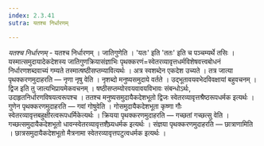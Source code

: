 ```yaml
---
index: 2.3.41
sutra: यतश्च निर्धारणम्

---
```

_यतश्च निर्धारणम्_ - यतश्च निर्धारणम् । जातिगुणेति । 'यतः' इति 'ततः' इति च पञ्चम्यर्थे तसिः । यस्मात्समुदायादेकदेशस्य जातिगुणक्रियासंज्ञाभिः पृथक्करणं=स्वेतरव्यावृत्तधर्मविशेषवत्त्वबोधनं निर्धारणशब्दवाच्यं गम्यते तस्मात्षष्ठीसप्तम्यावित्यर्थः । अत्र स्वशब्देन एकदेश उच्यते । तत्र जात्या पृथक्करणमुदाहरति — नृणा नृषु वेति । नृशब्दो मनुष्यसमुदाये वर्तते । उद्भूतावयवभेदविवक्षायां बहुवचनम् । द्विज इति तु जात्यभिप्रायमेकवचनम् । षष्ठीसप्तम्योरवयवावयविभावः संबन्धोऽर्थः, उदाहृतनिर्धारणविषयत्वरूपश्च । ततश्च मनुष्यसमुदायैकदेशभूतो द्विजः स्वेतरव्यावृत्तश्रैष्ठरूपधर्मक इत्यर्थः । गुणेन पृथक्करणमुदाहरति — गवां गोषुवेति । गोसमुदायैकदेशभूता कृष्णा गौः स्वेतरव्यावृत्तबहुक्षीरत्वरूपधर्मिकेत्यर्थः । क्रियया पृथक्करणमुदाहरति — गच्छतां गच्छत्सु वेति । गच्छत्समुदायैकदेशभूतो धावन्स्वेतरव्यावृत्तशैघ्र्यधर्मक इत्यर्थः । संज्ञया पृथक्करणमुदाहरति — छात्राणामिति । छात्रसमुदायैकदेशभूतो मैत्रनामा स्वेतरव्यावृत्तपटुत्वधर्मक इत्यर्थः ।